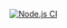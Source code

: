 [![Node.js CI](https://github.com/goofballLogic/stored-groups/workflows/Node.js%20CI/badge.svg)](https://github.com/goofballLogic/stored-groups/actions?query=workflow%3A%22Node.js+CI%22)
